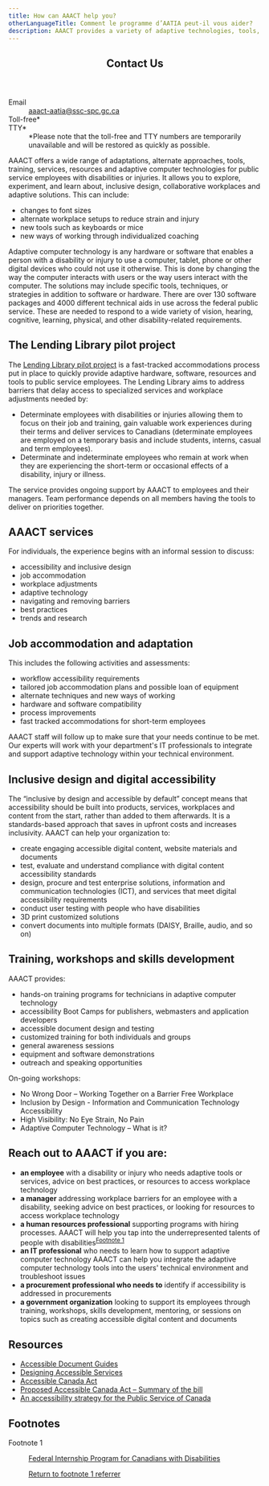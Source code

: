 ```yaml
---
title: How can AAACT help you?
otherLanguageTitle: Comment le programme d’AATIA peut-il vous aider?
description: AAACT provides a variety of adaptive technologies, tools, and services to help public service employees with disabilities or injuries. It offers adaptations like font size changes, ergonomic setups, and new working methods through individualized coaching. The program supports over 130 software packages and 4000 technical aids to meet diverse needs. The Lending Library pilot project fast-tracks accommodations, providing quick access to adaptive hardware and software. AAACT also offers training, workshops, and resources on accessibility, inclusive design, and digital content creation.
---
```


<div class="row">
<div class="col-xs-12 col-md-4 pull-right">
<section class="panel panel-primary">
<header class="panel-heading">
<h2 class="panel-title">Contact Us</h2>
</header>
<div class="panel-body">
<dl class="mrgn-bttm-0">
<dt>Email</dt>
<dd><a href="mailto:aaact-aatia@ssc-spc.gc.ca">aaact-aatia@ssc-spc.gc.ca</a></dd>
<dt>Toll-free*</dt>
<dt>TTY*</dt>
<dd>
*Please note that the toll-free and TTY numbers are temporarily unavailable and will be restored as quickly as possible.
</dd>
</dl>
</div>
</section>
</div>
<div class="mrgn-lft-md mrgn-rght-md">

AAACT offers a wide range of adaptations, alternate approaches, tools, training, services, resources and adaptive computer technologies for public service employees with disabilities or injuries. It allows you to explore, experiment, and learn about, inclusive design, collaborative workplaces and adaptive solutions. This can include:

- changes to font sizes
- alternate workplace setups to reduce strain and injury
- new tools such as keyboards or mice
- new ways of working through individualized coaching

Adaptive computer technology is any hardware or software that enables a person with a disability or injury to use a computer, tablet, phone or other digital devices who could not use it otherwise. This is done by changing the way the computer interacts with users or the way users interact with the computer. The solutions may include specific tools, techniques, or strategies in addition to software or hardware.
There are over 130 software packages and 4000 different technical aids in use across the federal public service. These are needed to respond to a wide variety of vision, hearing, cognitive, learning, physical, and other disability-related requirements.

## The Lending Library pilot project

The <a href="/en/shared-services/corporate/aaact-program/lending-library-service-pilot-project.html">Lending Library pilot project</a> is a fast-tracked accommodations process put in place to quickly provide adaptive hardware, software, resources and tools to public service employees. The Lending Library aims to address barriers that delay access to specialized services and workplace adjustments needed by:

<ul class="lst-spcd">
<li>Determinate employees with disabilities or injuries allowing them to focus on their job and training, gain valuable work experiences during their terms and deliver services to Canadians (determinate employees are employed on a temporary basis and include students, interns, casual and term employees).</li>
<li>Determinate and indeterminate employees who remain at work when they are experiencing the short-term or occasional effects of a disability, injury or illness.</li>
</ul>

The service provides ongoing support by AAACT to employees and their managers. Team performance depends on all members having the tools to deliver on priorities together.

## AAACT services

For individuals, the experience begins with an informal session to discuss:

- accessibility and inclusive design
- job accommodation
- workplace adjustments
- adaptive technology
- navigating and removing barriers
- best practices
- trends and research

## Job accommodation and adaptation

This includes the following activities and assessments:

- workflow accessibility requirements
- tailored job accommodation plans and possible loan of equipment
- alternate techniques and new ways of working
- hardware and software compatibility
- process improvements
- fast tracked accommodations for short-term employees

AAACT staff will follow up to make sure that your needs continue to be met. Our experts will work with your department's IT professionals to integrate and support adaptive technology within your technical environment.

## Inclusive design and digital accessibility

The “inclusive by design and accessible by default” concept means that accessibility should be built into products, services, workplaces and content from the start, rather than added to them afterwards. It is a standards-based approach that saves in upfront costs and increases inclusivity.
AAACT can help your organization to:

- create engaging accessible digital content, website materials and documents
- test, evaluate and understand compliance with digital content accessibility standards
- design, procure and test enterprise solutions, information and communication technologies (ICT), and services that meet digital accessibility requirements
- conduct user testing with people who have disabilities
- 3D print customized solutions
- convert documents into multiple formats (DAISY, Braille, audio, and so on)

## Training, workshops and skills development

AAACT provides:

- hands-on training programs for technicians in adaptive computer technology
- accessibility Boot Camps for publishers, webmasters and application developers
- accessible document design and testing
- customized training for both individuals and groups
- general awareness sessions
- equipment and software demonstrations
- outreach and speaking opportunities

On-going workshops:

- No Wrong Door – Working Together on a Barrier Free Workplace
- Inclusion by Design - Information and Communication Technology Accessibility
- High Visibility: No Eye Strain, No Pain
- Adaptive Computer Technology – What is it?

## Reach out to AAACT if you are:

- **an employee** with a disability or injury who needs adaptive tools or services, advice on best practices, or resources to access workplace technology
- **a manager** addressing workplace barriers for an employee with a disability, seeking advice on best practices, or looking for resources to access workplace technology
- **a human resources professional** supporting programs with hiring processes. AAACT will help you tap into the underrepresented talents of people with disabilities<sup id="fn1-rf"><a class="fn-lnk" href="#fn1"><span class="wb-inv">Footnote </span>1</a></sup>
- **an IT professional** who needs to learn how to support adaptive computer technology AAACT can help you integrate the adaptive computer technology tools into the users' technical environment and troubleshoot issues
- **a procurement professional who needs to** identify if accessibility is addressed in procurements
- **a government organization** looking to support its employees through training, workshops, skills development, mentoring, or sessions on topics such as creating accessible digital content and documents

## Resources

- <a href="https://canada-ca.github.io/a11y/">Accessible Document Guides </a>
- <a href="https://a11y.canada.ca/en/guides/design-accessible-services">Designing Accessible Services</a>
- <a href="https://laws-lois.justice.gc.ca/eng/acts/A-0.6/">Accessible Canada Act</a>
- <a href="/en/employment-social-development/programs/accessible-people-disabilities/act-summary.html">Proposed Accessible Canada Act – Summary of the bill</a>
- <a href="/en/government/publicservice/wellness-inclusion-diversity-public-service/diversity-inclusion-public-service/accessibility-public-service.html">An accessibility strategy for the Public Service of Canada</a>

<aside class="wb-fnote" role="note">
<h2 id="fn">Footnotes</h2>
<dl>
<dt>Footnote 1</dt>
<dd id="fn1">
<p><a href="https://emploisfp-psjobs.cfp-psc.gc.ca/srs-sre/page01.htm?poster=1&amp;lang=en">Federal Internship Program for Canadians with Disabilities</a></p>
<p class="fn-rtn"><a href="#fn1-rf"><span class="wb-inv">Return to footnote </span>1<span class="wb-inv"> referrer</span></a>
</dd>
</dl>
</aside>
</div>
</div>

